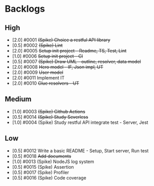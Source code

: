 # Backlogs

## High

-   [2.0] #0001 ~~(Spike) Choice a restful API library~~
-   [0.5] #0002 ~~(Spike) Lint~~
-   [2.0] #0005 ~~Setup init project - Readme, TS, Test, Lint~~
-   [1.0] #0006 ~~Setup init project - CI~~
-   [0.5] #0007 ~~(Spike) Draw UML - outline, resolver, data model~~
-   [2.0] #0008 ~~Hero model - IF, Json impl, UT~~
-   [2.0] #0009 ~~User model~~
-   [2.0] #0011 Implement IT
-   [2.0] #0010 ~~Glue resolvers - UT~~

## Medium

-   [1.0] #0003 ~~(Spike) Github Actions~~
-   [0.5] #0014 ~~(Spike) Study Severless~~
-   [1.0] #0004 (Spike) Study restful API integrate test - Server, Jest

## Low

-   [0.5] #0012 Write a basic README - Setup, Start server, Run test
-   [0.5] #0018 ~~Add documents~~
-   [1.0] #0013 (Spike) NodeJS log system
-   [0.5] #0015 (Spike) Assertion
-   [0.5] #0017 (Spike) Profiler
-   [0.5] #0016 (Spike) Code coverage
